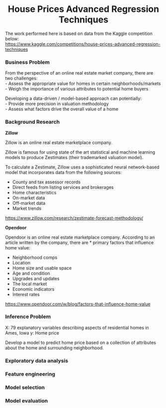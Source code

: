 <h1 align='center'>House Prices Advanced Regression Techniques</h1>

The work performed here is based on data from the Kaggle competition below:  
https://www.kaggle.com/competitions/house-prices-advanced-regression-techniques

<!-- ## Table of Contents -->
<!-- <details open>
<summary>Show/Hide</summary>
<br>
1. [ Business Problem ](#Business_Problem)
2. [ Background Research ](#Background_Research)
3. [ Inference Problem ](#Inference_Problem)
</details>
 -->

### Business Problem

From the perspective of an online real estate market company, there are two challenges:  
    - Assess the appropriate value for homes in certain neighborhoods/markets  
    - Weigh the importance of various attributes to potential home buyers  

Developing a data-driven / model-based approach can potentially:  
    - Provide more precision in valuation methodology  
    - Assess what factors drive the overall value of a home  


### Background Research

**Zillow**

Zillow is an online real estate marketplace company.  

Zillow is famous for using state of the art statistical and machine learning models to produce Zestimates (their trademarked valuation model).  

To calculate a Zestimate, Zillow uses a sophisticated neural network-based model that incorporates data from the following sources:  
  - County and tax assessor records
  - Direct feeds from listing services and brokerages  
  - Home characteristics
  - On-market data
  - Off-market data
  - Market trends

https://www.zillow.com/research/zestimate-forecast-methodology/

**Opendoor**

Opendoor is an online real estate marketplace company. According to an article written by the company, there are * primary factors that influence home value:  

- Neighborhood comps  
- Location  
- Home size and usable space  
- Age and condition  
- Upgrades and updates  
- The local market  
- Economic indicators  
- Interest rates  

https://www.opendoor.com/w/blog/factors-that-influence-home-value


### Inference Problem

X: 79 explanatory variables describing aspects of residential homes in Ames, Iowa
y: Home price

Develop a model to predict home price based on a collection of attributes about the home and surrounding neighborhood.

### Exploratory data analysis

### Feature engineering

### Model selection

### Model evaluation


